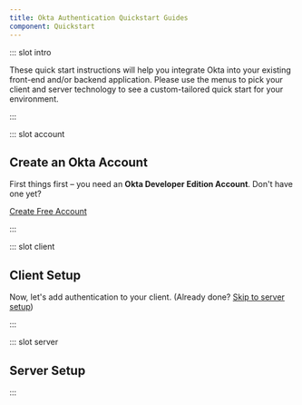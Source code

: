```yaml
---
title: Okta Authentication Quickstart Guides
component: Quickstart
---
```


::: slot intro

These quick start instructions will help you integrate Okta into your existing front-end and/or backend application.
Please use the menus to pick your client and server technology to see a custom-tailored quick start for your environment.

:::

::: slot account
## Create an Okta Account

First things first &ndash; you need an **Okta Developer Edition Account**. Don't have one yet?

<a href="https://developer.okta.com/signup/" class="Button--red">Create Free Account</a>

:::

::: slot client
## Client Setup
Now, let's add authentication to your client. (Already done? <a href="#server_setup">Skip to server setup</a>)

:::

::: slot server
## Server Setup

:::
